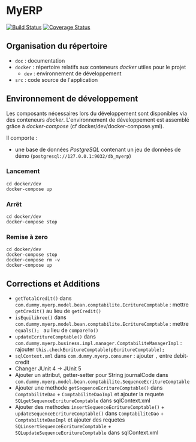 # MyERP
[![Build Status](https://travis-ci.org/movitarac/project-4monica.svg?branch=master)](https://travis-ci.org/movitarac/project-4monica)
[![Coverage Status](https://coveralls.io/repos/github/movitarac/project-4monica/badge.png?branch=master)](https://coveralls.io/github/movitarac/project-4monica?branch=master)
## Organisation du répertoire

*   `doc` : documentation
*   `docker` : répertoire relatifs aux conteneurs _docker_ utiles pour le projet
    *   `dev` : environnement de développement
*   `src` : code source de l'application


## Environnement de développement

Les composants nécessaires lors du développement sont disponibles via des conteneurs _docker_.
L'environnement de développement est assemblé grâce à _docker-compose_
(cf docker/dev/docker-compose.yml).

Il comporte :

*   une base de données _PostgreSQL_ contenant un jeu de données de démo (`postgresql://127.0.0.1:9032/db_myerp`)



### Lancement

    cd docker/dev
    docker-compose up


### Arrêt

    cd docker/dev
    docker-compose stop


### Remise à zero

    cd docker/dev
    docker-compose stop
    docker-compose rm -v
    docker-compose up

## Corrections et Additions 

* `getTotalCredit()` dans `com.dummy.myerp.model.bean.comptabilite.EcritureComptable` : mettre `getCredit()` au lieu de `getCredit()`
* `isEquilibree()` dans `com.dummy.myerp.model.bean.comptabilite.EcritureComptable` : mettre `equals(); ` au lieu de `compareTo()`	
* `updateEcritureComptable()` dans `com.dummy.myerp.business.impl.manager.ComptabiliteManagerImpl` : rajouter `this.checkEcritureComptable(pEcritureComptable);` 
* `sqlContext.xml` dans `com.dummy.myerp.consumer` : ajouter `,` entre debit-credit  
* Changer JUnit 4 -> JUnit 5
* Ajouter un attribut, getter-setter pour String journalCode dans `com.dummy.myerp.model.bean.comptabilite.SequenceEcritureComptable` 
* Ajouter une methode `getSequenceEcritureComptable()` dans `ComptabiliteDao` + `ComptabiliteDaoImpl` et ajouter la requete `SQLgetSequenceEcritureComptable` dans sqlContext.xml   
* Ajouter des methodes `insertSequenceEcritureComptable()` + `updateSequenceEcritureComptable()`  dans `ComptabiliteDao` + `ComptabiliteDaoImpl` et ajouter des requetes `SQLinsertSequenceEcritureComptable` + `SQLupdateSequenceEcritureComptable` dans sqlContext.xml 
  
            
